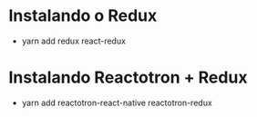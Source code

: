 # Instalando o Redux

- yarn add redux react-redux

# Instalando Reactotron + Redux

- yarn add reactotron-react-native reactotron-redux
